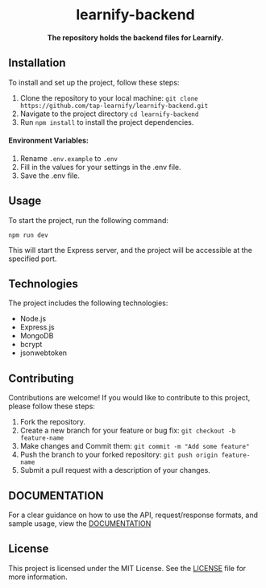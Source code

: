 <div align = "center">

# learnify-backend

#### The repository holds the backend files for Learnify.

</div>

## Installation

To install and set up the project, follow these steps:

1. Clone the repository to your local machine: `git clone https://github.com/tap-learnify/learnify-backend.git`
2. Navigate to the project directory `cd learnify-backend`
3. Run `npm install` to install the project dependencies.

#### Environment Variables:
1. Rename `.env.example` to `.env`
2. Fill in the values for your settings in the .env file.
3. Save the .env file.

## Usage

To start the project, run the following command:

`npm run dev`

This will start the Express server, and the project will be accessible at the specified port.


## Technologies

The project includes the following technologies:

- Node.js
- Express.js
- MongoDB
- bcrypt
- jsonwebtoken

## Contributing

Contributions are welcome! If you would like to contribute to this project, please follow these steps:

1. Fork the repository.
2. Create a new branch for your feature or bug fix: `git checkout -b feature-name`
3. Make changes and Commit them: `git commit -m "Add some feature"`
4. Push the branch to your forked repository: `git push origin feature-name`
5. Submit a pull request with a description of your changes.

## DOCUMENTATION
For a clear guidance on how to use the API, request/response formats, and sample usage, view the [DOCUMENTATION](https://github.com/tap-learnify/learnify-backend/blob/main/DOCUMENTATION.md)

## License

This project is licensed under the MIT License. See the [LICENSE]() file for more information.
